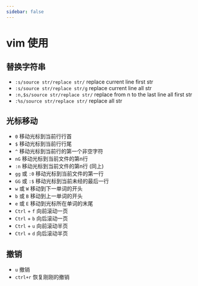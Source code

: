 ```yaml
---
sidebar: false
---
```

# vim 使用

## 替换字符串

- `:s/source str/replace str/` replace current line first str 
- `:s/source str/replace str/g` replace current line all str
- `:n,$s/source str/replace str/` replace from n to the last line all first str
- `:%s/source str/replace str/` replace all str

## 光标移动

- `0` 移动光标到当前行行首
- `$` 移动光标到当前行行尾
- `^` 移动光标到当前行的第一个非空字符
- `nG` 移动光标到当前文件的第n行
- `:n` 移动光标到当前文件的第n行 (同上)
- `gg` 或 `:0` 移动光标到当前文件的第一行
- `GG` 或 `:$` 移动光标到当前未经的最后一行
- `w` 或 `W` 移动到下一单词的开头
- `b` 或 `B` 移动到上一单词的开头
- `e` 或 `E` 移动到光标所在单词的末尾
- `Ctrl` + `f` 向前滚动一页
- `Ctrl` + `b` 向后滚动一页
- `Ctrl` + `u` 向前滚动半页
- `Ctrl` + `d` 向后滚动半页

## 撤销

- `u` 撤销
- `ctrl+r` 恢复刚刚的撤销

